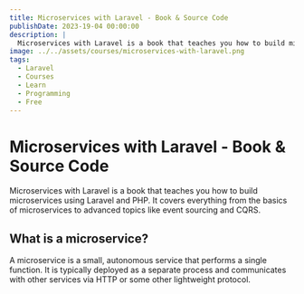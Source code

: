 ```yaml
---
title: Microservices with Laravel - Book & Source Code
publishDate: 2023-19-04 00:00:00
description: |
  Microservices with Laravel is a book that teaches you how to build microservices using Laravel and PHP. It covers everything from the basics of microservices to advanced topics like event sourcing and CQRS.
image: ../../assets/courses/microservices-with-laravel.png
tags:
  - Laravel
  - Courses
  - Learn
  - Programming
  - Free
---
```



# Microservices with Laravel - Book & Source Code

Microservices with Laravel is a book that teaches you how to build microservices using Laravel and PHP. It covers everything from the basics of microservices to advanced topics like event sourcing and CQRS.

## What is a microservice?

A microservice is a small, autonomous service that performs a single function. It is typically deployed as a separate process and communicates with other services via HTTP or some other lightweight protocol.
